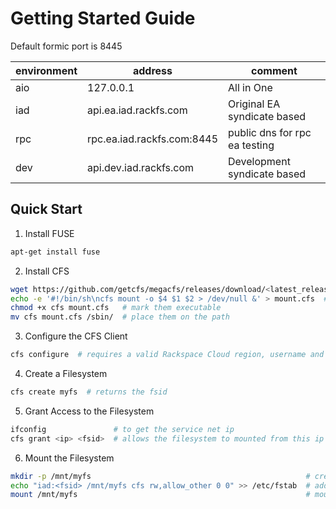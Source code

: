 Getting Started Guide
=====================

Default formic port is 8445

environment | address | comment
----------- | ------- | -------
aio | 127.0.0.1 | All in One
iad | api.ea.iad.rackfs.com | Original EA syndicate based
rpc | rpc.ea.iad.rackfs.com:8445 | public dns for rpc ea testing
dev | api.dev.iad.rackfs.com | Development syndicate based


Quick Start
-----------

1) Install FUSE
```bash
apt-get install fuse
```

2) Install CFS
```bash
wget https://github.com/getcfs/megacfs/releases/download/<latest_release>/cfs
echo -e '#!/bin/sh\ncfs mount -o $4 $1 $2 > /dev/null &' > mount.cfs  # create the mount helper script
chmod +x cfs mount.cfs   # mark them executable
mv cfs mount.cfs /sbin/  # place them on the path
```

3) Configure the CFS Client
```bash
cfs configure  # requires a valid Rackspace Cloud region, username and apikey
```

4) Create a Filesystem
```bash
cfs create myfs  # returns the fsid
```

5) Grant Access to the Filesystem
```bash
ifconfig               # to get the service net ip
cfs grant <ip> <fsid>  # allows the filesystem to mounted from this ip
```

6) Mount the Filesystem
```bash
mkdir -p /mnt/myfs                                                # create the mountpoint
echo "iad:<fsid> /mnt/myfs cfs rw,allow_other 0 0" >> /etc/fstab  # add filesystem to /etc/fstab
mount /mnt/myfs                                                   # mount the filesystem
```
